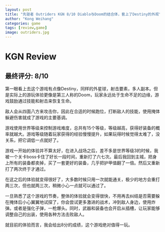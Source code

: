 ```yaml
---
layout: post
title: "先驱者 Outriders KGN 8/10 Diablo与Doom的结合体，套上了Destiny的外观"
author: "Kong Weihang"
categories: game
tags: [review,game]
image: outriders.jpg
---
```


# KGN Review

## 最终评分: 8/10

第一眼看上去这个游戏有点像Destiny，同样的外星球，射击要素，多人副本。但是实际上的游玩体验更像是第三人称的Doom，玩家永远处于生命不足的边缘，游戏鼓励通过技能和射击来恢复生命。

敌人会从四面八方来攻击你，因此在合适的时候跑位，打断敌人的技能，使用掩体躲避伤害就成了游戏的主要基调。

游戏使用世界等级来控制游戏难度，总共有15个等级，等级越高，获得好装备的概率就越大。游戏等级随着玩家获得的经验慢慢提升，如果玩得时候觉得太难了，没关系，把它调低一点就好了。

游戏一开始的体验并不算太好，在进入战场之后，差不多是世界等级3的时候，我被一个关卡boss卡住了好长一段时间，重新打了六七次。最后我回到主城，把身上所有的装备都卖掉，买了一套更好的装备，几乎把护甲值翻了一倍。然后又重新打了两次终于才通过。

在这之后的体验就变得很好了，大多数时候只用一次就能通关，极少的地方会重打两三次，但也就两三次，稍微小心一点就可以通过了。

一旦熟悉了这个游戏的节奏，整体的体验就会变得很快，不用再去纠结是否需要躲在掩体后小心翼翼地试探了，你会尝试更多激进的战术，冲到敌人身边，使用炸弹。或者是强化子弹，一枪爆头。同时，武器和装备也会开启从插槽，让玩家能够调整自己的出装，使用各种方法击败敌人。

就目前的体验而言，我会给出8分的成绩，这个游戏绝对值得一玩。